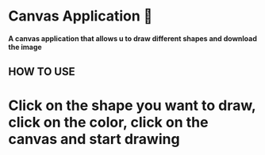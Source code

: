 # Canvas Application :rocket:

#### A canvas application that allows u to draw different shapes and download the image

## HOW TO USE

# Click on the shape you want to draw, click on the color, click on the canvas and start drawing

